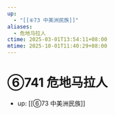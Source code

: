 ```yaml
---
up:
  - "[[⑥73 中美洲民族]]"
aliases:
  - 危地马拉人
ctime: 2025-03-01T13:54:11+08:00
mtime: 2025-10-01T11:40:29+08:00
---
```


# ⑥741 危地马拉人

- up: [[⑥73 中美洲民族]]
